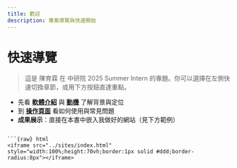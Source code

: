 ```yaml
---
title: 歡迎
description: 專案導覽與快速開始
---
```


# 快速導覽

> 這是 陳育霖 在 中研院 2025 Summer Intern 的專題。你可以選擇在左側快速切換章節，或用下方按鈕直達重點。

- 先看 **[軟體介紹](intro.md)** 與 **[動機](motivation.md)** 了解背景與定位  
- 到 **[操作頁面](guide.md)** 看如何使用與常見問題  
- **成果展示**：直接在本書中嵌入我做好的網站（見下方範例）

```{admonition} 成果展示(範例)

```{raw} html
<iframe src="../sites/index.html" style="width:100%;height:70vh;border:1px solid #ddd;border-radius:8px"></iframe>
